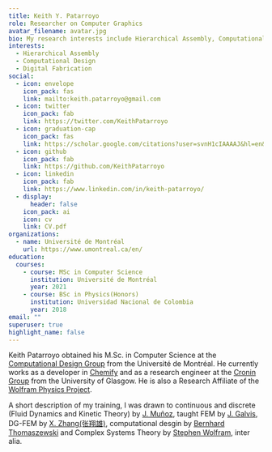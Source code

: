 ```yaml
---
title: Keith Y. Patarroyo
role: Researcher on Computer Graphics
avatar_filename: avatar.jpg
bio: My research interests include Hierarchical Assembly, Computational Design and Digital Fabrication.
interests:
  - Hierarchical Assembly
  - Computational Design
  - Digital Fabrication
social:
  - icon: envelope
    icon_pack: fas
    link: mailto:keith.patarroyo@gmail.com
  - icon: twitter
    icon_pack: fab
    link: https://twitter.com/KeithPatarroyo
  - icon: graduation-cap
    icon_pack: fas
    link: https://scholar.google.com/citations?user=svnH1cIAAAAJ&hl=en&oi=ao
  - icon: github
    icon_pack: fab
    link: https://github.com/KeithPatarroyo
  - icon: linkedin
    icon_pack: fab
    link: https://www.linkedin.com/in/keith-patarroyo/
  - display:
      header: false
    icon_pack: ai
    icon: cv
    link: CV.pdf
organizations:
  - name: Université de Montréal
    url: https://www.umontreal.ca/en/
education:
  courses:
    - course: MSc in Computer Science
      institution: Université de Montréal
      year: 2021
    - course: BSc in Physics(Honors)
      institution: Universidad Nacional de Colombia
      year: 2018
email: ""
superuser: true
highlight_name: false
---
```


Keith Patarroyo obtained his M.Sc. in Computer Science at the [Computational Design Group](http://www-labs.iro.umontreal.ca/~bernhard/) from the Université de Montréal. He currently works as a developer in [Chemify](https://www.chemify.io/) and as a research engineer at the [Cronin Group](http://www.chem.gla.ac.uk/cronin/) from the University of Glasgow. He is  also a Research Affiliate of the [Wolfram Physics Project](https://www.wolframphysics.org/).

A short description of my training, I was drawn to continuous and discrete (Fluid Dynamics and Kinetic Theory) by [J. Muñoz](http://ciencias.bogota.unal.edu.co/departamentos/departamento-de-fisica/docentes/?tx_unaldirectorio_contactlist%5Bperson%5D=48&tx_unaldirectorio_contactlist%5Baction%5D=show&tx_unaldirectorio_contactlist%5Bcontroller%5D=Person&cHash=f59e499450f9a880d323d63e79545e5c), taught FEM by [J. Galvis](https://sites.google.com/view/jgalvis/home), DG-FEM by [X. Zhang(张翔雄)](http://www.math.purdue.edu/~zhan1966/), computational desgin by [Bernhard Thomaszewski](http://www-labs.iro.umontreal.ca/~bernhard/bernhard.html) and Complex Systems Theory by [Stephen Wolfram](https://www.stephenwolfram.com/), inter alia.
